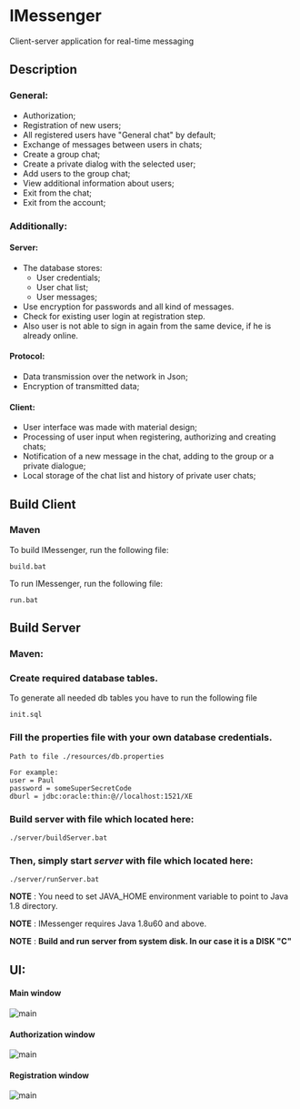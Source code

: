 # IMessenger
Client-server application for real-time messaging

## Description

### General:
  *	Authorization;
  *	Registration of new users;
  *	All registered users have "General chat" by default;
  *	Exchange of messages between users in chats;
  *	Create a group chat;
  *	Create a private dialog with the selected user;
  *	Add users to the group chat;
  * View additional information about users;
  *	Exit from the chat;
  * Exit from the account;

### Additionally:
#### Server:
  * The database stores:
      * User credentials;
      * User chat list;
      * User messages; 
  * Use encryption for passwords and all kind of messages.
  * Check for existing user login at registration step.
  * Also user is not able to sign in again from the same device, if he is already online.
  
#### Protocol:
  *	Data transmission over the network in Json;
  *	Encryption of transmitted data;

#### Client:
  *	User interface was made with material design;
  *	Processing of user input when registering, authorizing and creating chats;
  *	Notification of a new message in the chat, adding to the group or a private dialogue;
  *	Local storage of the chat list and history of private user chats;
  
## Build Client
  ### Maven
  To build IMessenger, run the following file:
  
    build.bat
    
  To run IMessenger, run the following file:
  
    run.bat
    
## Build Server
   ### Maven:
   ### Create required database tables.
   To generate all needed db tables you have to run the following file
   
    init.sql
   ### Fill the properties file with your own database credentials.
    Path to file ./resources/db.properties
    
    For example:
    user = Paul
    password = someSuperSecretCode
    dburl = jdbc:oracle:thin:@//localhost:1521/XE
  ### Build server with file which located here:
    ./server/buildServer.bat
  ### Then, simply start <i>server</i> with file which located here:
    ./server/runServer.bat
   **NOTE** : You need to set JAVA_HOME environment variable to point to Java 1.8 directory.
    
   **NOTE** : IMessenger requires Java 1.8u60 and above.
   
   **NOTE** : <b>Build and run server from system disk. In our case it is a DISK "C"</b>
## UI:
#### Main window

![main](https://github.com/YuraLampak/IMessenger/blob/master/client/src/main/resources/icons/preview/Main.PNG)

#### Authorization window

![main](https://github.com/YuraLampak/IMessenger/blob/master/client/src/main/resources/icons/preview/authorization.jpg)

#### Registration window

![main](https://github.com/YuraLampak/IMessenger/blob/master/client/src/main/resources/icons/preview/registration.jpg)
